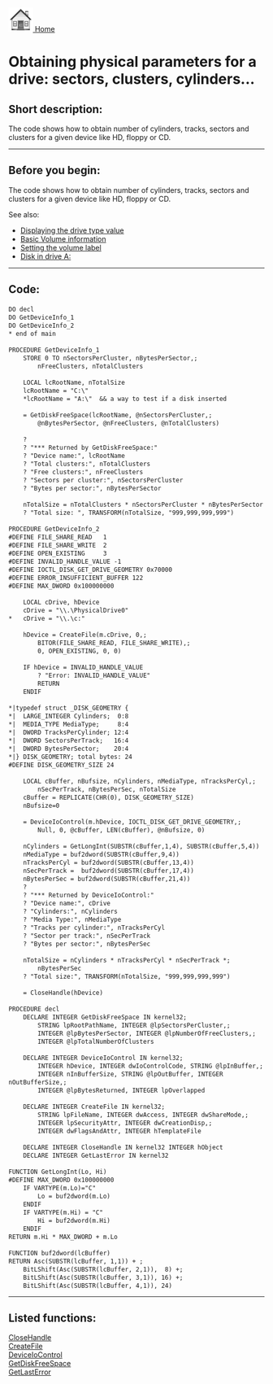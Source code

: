 [<img src="../images/home.png"> Home ](https://github.com/VFPX/Win32API)  

# Obtaining physical parameters for a drive: sectors, clusters, cylinders...

## Short description:
The code shows how to obtain number of cylinders, tracks, sectors and clusters for a given device like HD, floppy or CD.  
***  


## Before you begin:
The code shows how to obtain number of cylinders, tracks, sectors and clusters for a given device like HD, floppy or CD.  

See also:

* [Displaying the drive type value](sample_012.md)  
* [Basic Volume information](sample_098.md)  
* [Setting the volume label](sample_151.md)  
* [Disk in drive A:](sample_319.md)  
  
***  


## Code:
```foxpro  
DO decl
DO GetDeviceInfo_1
DO GetDeviceInfo_2
* end of main

PROCEDURE GetDeviceInfo_1
	STORE 0 TO nSectorsPerCluster, nBytesPerSector,;
		nFreeClusters, nTotalClusters

	LOCAL lcRootName, nTotalSize
	lcRootName = "C:\"
	*lcRootName = "A:\"  && a way to test if a disk inserted

	= GetDiskFreeSpace(lcRootName, @nSectorsPerCluster,;
		@nBytesPerSector, @nFreeClusters, @nTotalClusters)

	?
	? "*** Returned by GetDiskFreeSpace:"
	? "Device name:", lcRootName
	? "Total clusters:", nTotalClusters
	? "Free clusters:", nFreeClusters
	? "Sectors per cluster:", nSectorsPerCluster
	? "Bytes per sector:", nBytesPerSector

	nTotalSize = nTotalClusters * nSectorsPerCluster * nBytesPerSector
	? "Total size: ", TRANSFORM(nTotalSize, "999,999,999,999")

PROCEDURE GetDeviceInfo_2
#DEFINE FILE_SHARE_READ   1
#DEFINE FILE_SHARE_WRITE  2
#DEFINE OPEN_EXISTING     3
#DEFINE INVALID_HANDLE_VALUE -1
#DEFINE IOCTL_DISK_GET_DRIVE_GEOMETRY 0x70000
#DEFINE ERROR_INSUFFICIENT_BUFFER 122
#DEFINE MAX_DWORD 0x100000000

	LOCAL cDrive, hDevice
	cDrive = "\\.\PhysicalDrive0"
*	cDrive = "\\.\c:"

	hDevice = CreateFile(m.cDrive, 0,;
		BITOR(FILE_SHARE_READ, FILE_SHARE_WRITE),;
		0, OPEN_EXISTING, 0, 0)

	IF hDevice = INVALID_HANDLE_VALUE
		? "Error: INVALID_HANDLE_VALUE"
		RETURN
	ENDIF

*|typedef struct _DISK_GEOMETRY {
*|  LARGE_INTEGER Cylinders;  0:8
*|  MEDIA_TYPE MediaType;     8:4
*|  DWORD TracksPerCylinder; 12:4
*|  DWORD SectorsPerTrack;   16:4
*|  DWORD BytesPerSector;    20:4
*|} DISK_GEOMETRY; total bytes: 24
#DEFINE DISK_GEOMETRY_SIZE 24

	LOCAL cBuffer, nBufsize, nCylinders, nMediaType, nTracksPerCyl,;
		nSecPerTrack, nBytesPerSec, nTotalSize
	cBuffer = REPLICATE(CHR(0), DISK_GEOMETRY_SIZE)
	nBufsize=0
	
	= DeviceIoControl(m.hDevice, IOCTL_DISK_GET_DRIVE_GEOMETRY,;
		Null, 0, @cBuffer, LEN(cBuffer), @nBufsize, 0)

	nCylinders = GetLongInt(SUBSTR(cBuffer,1,4), SUBSTR(cBuffer,5,4))
	nMediaType = buf2dword(SUBSTR(cBuffer,9,4))
	nTracksPerCyl = buf2dword(SUBSTR(cBuffer,13,4))
	nSecPerTrack =  buf2dword(SUBSTR(cBuffer,17,4))
	nBytesPerSec = buf2dword(SUBSTR(cBuffer,21,4))
	?
	? "*** Returned by DeviceIoControl:"
	? "Device name:", cDrive
	? "Cylinders:", nCylinders
	? "Media Type:", nMediaType
	? "Tracks per cylinder:", nTracksPerCyl
	? "Sector per track:", nSecPerTrack
	? "Bytes per sector:", nBytesPerSec

	nTotalSize = nCylinders * nTracksPerCyl * nSecPerTrack *;
		nBytesPerSec
	? "Total size:", TRANSFORM(nTotalSize, "999,999,999,999")

	= CloseHandle(hDevice)

PROCEDURE decl
	DECLARE INTEGER GetDiskFreeSpace IN kernel32;
		STRING lpRootPathName, INTEGER @lpSectorsPerCluster,;
		INTEGER @lpBytesPerSector, INTEGER @lpNumberOfFreeClusters,;
		INTEGER @lpTotalNumberOfClusters

	DECLARE INTEGER DeviceIoControl IN kernel32;
		INTEGER hDevice, INTEGER dwIoControlCode, STRING @lpInBuffer,;
		INTEGER nInBufferSize, STRING @lpOutBuffer, INTEGER nOutBufferSize,;
		INTEGER @lpBytesReturned, INTEGER lpOverlapped

	DECLARE INTEGER CreateFile IN kernel32;
		STRING lpFileName, INTEGER dwAccess, INTEGER dwShareMode,;
		INTEGER lpSecurityAttr, INTEGER dwCreationDisp,;
		INTEGER dwFlagsAndAttr, INTEGER hTemplateFile

	DECLARE INTEGER CloseHandle IN kernel32 INTEGER hObject
	DECLARE INTEGER GetLastError IN kernel32

FUNCTION GetLongInt(Lo, Hi)
#DEFINE MAX_DWORD 0x100000000
	IF VARTYPE(m.Lo)="C"
		Lo = buf2dword(m.Lo)
	ENDIF
	IF VARTYPE(m.Hi) = "C"
		Hi = buf2dword(m.Hi)
	ENDIF
RETURN m.Hi * MAX_DWORD + m.Lo

FUNCTION buf2dword(lcBuffer)
RETURN Asc(SUBSTR(lcBuffer, 1,1)) + ;
	BitLShift(Asc(SUBSTR(lcBuffer, 2,1)),  8) +;
	BitLShift(Asc(SUBSTR(lcBuffer, 3,1)), 16) +;
	BitLShift(Asc(SUBSTR(lcBuffer, 4,1)), 24)  
```  
***  


## Listed functions:
[CloseHandle](../libraries/kernel32/CloseHandle.md)  
[CreateFile](../libraries/kernel32/CreateFile.md)  
[DeviceIoControl](../libraries/kernel32/DeviceIoControl.md)  
[GetDiskFreeSpace](../libraries/kernel32/GetDiskFreeSpace.md)  
[GetLastError](../libraries/kernel32/GetLastError.md)  
